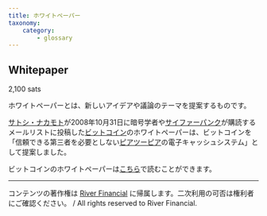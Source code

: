 ```yaml
---
title: ホワイトペーパー
taxonomy:
    category:
        - glossary
---
```


## Whitepaper
2,100 sats

ホワイトペーパーとは、新しいアイデアや議論のテーマを提案するものです。

[サトシ・ナカモト](https://lostinbitcoin.sakuraweb.com/glossary/satoshi_nakamoto/)が2008年10月31日に暗号学者や[サイファーパンク](https://lostinbitcoin.sakuraweb.com/glossary/cypherpunk/)が購読するメールリストに投稿した[ビットコイン](https://lostinbitcoin.sakuraweb.com/glossary/bitcoin/)のホワイトペーパーは、ビットコインを「信頼できる第三者を必要としない[ピアツーピア](https://lostinbitcoin.sakuraweb.com/glossary/p2p/)の電子キャッシュシステム」として提案しました。

ビットコインのホワイトペーパーは[こちら](https://bitcoin.org/ja/bitcoin-paper)で読むことができます。

---
コンテンツの著作権は [River Financial](https://river.com/) に帰属します。二次利用の可否は権利者にご確認ください。 / All rights reserved to River Financial.
